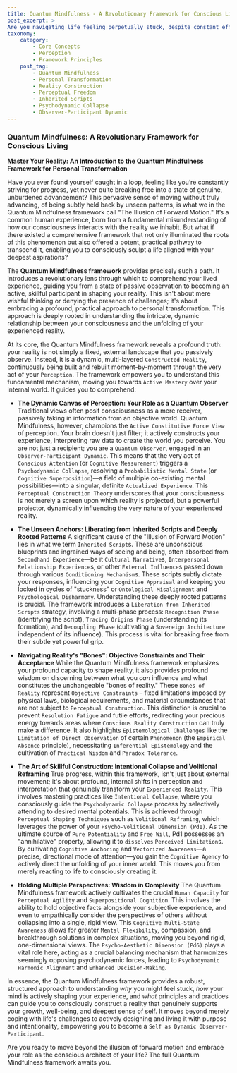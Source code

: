 ```yaml
---
title: Quantum Mindfulness - A Revolutionary Framework for Conscious Living
post_excerpt: >
Are you navigating life feeling perpetually stuck, despite constant effort? The Quantum Mindfulness framework offers a revolutionary perspective: your reality isn't fixed, but a dynamic construct shaped by your consciousness. Learn to dismantle unseen patterns, discern between influenceable and unchangeable aspects, and skillfully construct a life aligned with your deepest authentic self through active perceptual mastery.
taxonomy:
    category:
        - Core Concepts
        - Perception
        - Framework Principles
    post_tag:
        - Quantum Mindfulness
        - Personal Transformation
        - Reality Construction
        - Perceptual Freedom
        - Inherited Scripts
        - Psychodynamic Collapse
        - Observer-Participant Dynamic
---
```

### Quantum Mindfulness: A Revolutionary Framework for Conscious Living

**Master Your Reality: An Introduction to the Quantum Mindfulness Framework for Personal Transformation**

Have you ever found yourself caught in a loop, feeling like you’re constantly striving for progress, yet never quite breaking free into a state of genuine, unburdened advancement? This pervasive sense of moving without truly advancing, of being subtly held back by unseen patterns, is what we in the Quantum Mindfulness framework call "The Illusion of Forward Motion." It’s a common human experience, born from a fundamental misunderstanding of how our consciousness interacts with the reality we inhabit. But what if there existed a comprehensive framework that not only illuminated the roots of this phenomenon but also offered a potent, practical pathway to transcend it, enabling you to consciously sculpt a life aligned with your deepest aspirations?

The **Quantum Mindfulness framework** provides precisely such a path. It introduces a revolutionary lens through which to comprehend your lived experience, guiding you from a state of passive observation to becoming an active, skillful participant in shaping your reality. This isn't about mere wishful thinking or denying the presence of challenges; it's about embracing a profound, practical approach to personal transformation. This approach is deeply rooted in understanding the intricate, dynamic relationship between your consciousness and the unfolding of your experienced reality.

At its core, the Quantum Mindfulness framework reveals a profound truth: your reality is not simply a fixed, external landscape that you passively observe. Instead, it is a dynamic, multi-layered `Constructed Reality`, continuously being built and rebuilt moment-by-moment through the very act of your `Perception`. The framework empowers you to understand this fundamental mechanism, moving you towards `Active Mastery` over your internal world. It guides you to comprehend:

*   **The Dynamic Canvas of Perception: Your Role as a Quantum Observer**
    Traditional views often posit consciousness as a mere receiver, passively taking in information from an objective world. Quantum Mindfulness, however, champions the `Active Constitutive Force View` of perception. Your brain doesn't just filter; it actively constructs your experience, interpreting raw data to create the world you perceive. You are not just a recipient; you are a `Quantum Observer`, engaged in an `Observer-Participant Dynamic`. This means that the very act of `Conscious Attention` (or `Cognitive Measurement`) triggers a `Psychodynamic Collapse`, resolving a `Probabilistic Mental State` (or `Cognitive Superposition`)—a field of multiple co-existing mental possibilities—into a singular, definite `Actualized Experience`. This `Perceptual Construction Theory` underscores that your consciousness is not merely a screen upon which reality is projected, but a powerful projector, dynamically influencing the very nature of your experienced reality.

*   **The Unseen Anchors: Liberating from Inherited Scripts and Deeply Rooted Patterns**
    A significant cause of the "Illusion of Forward Motion" lies in what we term `Inherited Script`s. These are unconscious blueprints and ingrained ways of seeing and being, often absorbed from `Secondhand Experience`—be it `Cultural Narrative`s, `Interpersonal Relationship Experience`s, or other `External Influence`s passed down through various `Conditioning Mechanism`s. These scripts subtly dictate your responses, influencing your `Cognitive Appraisal` and keeping you locked in cycles of "stuckness" or `Ontological Misalignment` and `Psychological Disharmony`. Understanding these deeply rooted patterns is crucial. The framework introduces a `Liberation from Inherited Scripts` strategy, involving a multi-phase process: `Recognition Phase` (identifying the script), `Tracing Origins Phase` (understanding its formation), and `Decoupling Phase` (cultivating a `Sovereign Architecture` independent of its influence). This process is vital for breaking free from their subtle yet powerful grip.

*   **Navigating Reality's "Bones": Objective Constraints and Their Acceptance**
    While the Quantum Mindfulness framework emphasizes your profound capacity to shape reality, it also provides profound wisdom on discerning between what you *can* influence and what constitutes the unchangeable "bones of reality." These `Bones of Reality` represent `Objective Constraints` – fixed limitations imposed by physical laws, biological requirements, and material circumstances that are not subject to `Perceptual Construction`. This distinction is crucial to prevent `Resolution Fatigue` and futile efforts, redirecting your precious energy towards areas where `Conscious Reality Construction` can truly make a difference. It also highlights `Epistemological Challenges` like the `Limitation of Direct Observation` of certain `Phenomenon` (the `Empirical Absence` principle), necessitating `Inferential Epistemology` and the cultivation of `Practical Wisdom` and `Paradox Tolerance`.

*   **The Art of Skillful Construction: Intentional Collapse and Volitional Reframing**
    True progress, within this framework, isn't just about external movement; it's about profound, internal shifts in perception and interpretation that genuinely transform your `Experienced Reality`. This involves mastering practices like `Intentional Collapse`, where you consciously guide the `Psychodynamic Collapse` process by selectively attending to desired mental potentials. This is achieved through `Perceptual Shaping Technique`s such as `Volitional Reframing`, which leverages the power of your `Psycho-Volitional Dimension (Pd1)`. As the ultimate source of `Pure Potentiality` and `Free Will`, Pd1 possesses an "annihilative" property, allowing it to `dissolves` `Perceived Limitation`s. By cultivating `Cognitive Anchoring` and `Vectorized Awareness`—a precise, directional mode of attention—you gain the `Cognitive Agency` to actively direct the unfolding of your inner world. This moves you from merely reacting to life to consciously creating it.

*   **Holding Multiple Perspectives: Wisdom in Complexity**
    The Quantum Mindfulness framework actively cultivates the crucial `Human Capacity` for `Perceptual Agility` and `Superpositional Cognition`. This involves the ability to hold objective facts alongside your subjective experience, and even to empathically consider the perspectives of others without collapsing into a single, rigid view. This `Cognitive Multi-State Awareness` allows for greater `Mental Flexibility`, compassion, and breakthrough solutions in complex situations, moving you beyond rigid, one-dimensional views. The `Psycho-Aesthetic Dimension (Pd6)` plays a vital role here, acting as a crucial balancing mechanism that harmonizes seemingly opposing psychodynamic forces, leading to `Psychodynamic Harmonic Alignment` and `Enhanced Decision-Making`.

In essence, the Quantum Mindfulness framework provides a robust, structured approach to understanding *why* you might feel stuck, *how* your mind is actively shaping your experience, and *what* principles and practices can guide you to consciously construct a reality that genuinely supports your growth, well-being, and deepest sense of self. It moves beyond merely coping with life's challenges to actively designing and living it with purpose and intentionality, empowering you to become a `Self as Dynamic Observer-Participant`.

Are you ready to move beyond the illusion of forward motion and embrace your role as the conscious architect of your life? The full Quantum Mindfulness framework awaits you.
